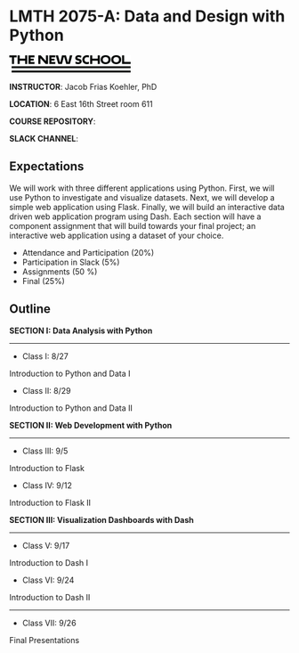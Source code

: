 
# LMTH 2075-A: Data and Design with Python

![](images/logo.jpg)

**INSTRUCTOR**: Jacob Frias Koehler, PhD

**LOCATION**: 6 East 16th Street room 611

**COURSE REPOSITORY**: 

**SLACK CHANNEL**: 


## Expectations

We will work with three different applications using Python.  First, we will use Python to investigate and visualize datasets.  Next, we will develop a simple web application using Flask.  Finally, we will build an interactive data driven web application program using Dash.  Each section will have a component assignment that will build towards your final project; an interactive web application using a dataset of your choice.


- Attendance and Participation (20%)
- Participation in Slack (5%)
- Assignments (50 %)
- Final (25%)

## Outline

<div class="alert alert-primary" role="alert">

**SECTION I: Data Analysis with Python**


---

- Class I: 8/27

Introduction to Python and Data I

- Class II: 8/29

Introduction to Python and Data II

</div>
    

<div class="alert alert-info" role="alert">


**SECTION II: Web Development with Python**


---

- Class III: 9/5

Introduction to Flask

- Class IV: 9/12

Introduction to Flask II
    
</div>

<div class="alert alert-info" role="alert">


**SECTION III: Visualization Dashboards with Dash**

---

- Class V: 9/17

Introduction to Dash I

- Class VI: 9/24

Introduction to Dash II
    
---

- Class VII: 9/26

Final Presentations
    
</div>
